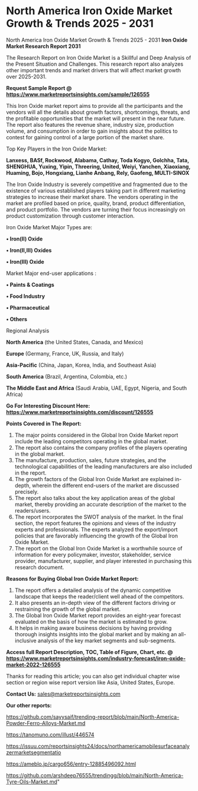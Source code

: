 # North America Iron Oxide Market Growth & Trends 2025 - 2031
North America Iron Oxide Market Growth & Trends 2025 - 2031
<strong>Iron Oxide Market Research Report 2031</strong>

The Research Report on Iron Oxide Market is a Skillful and Deep Analysis of the Present Situation and Challenges. This research report also analyzes other important trends and market drivers that will affect market growth over 2025-2031.

<strong>Request Sample Report @ <a href=https://www.marketreportsinsights.com/sample/126555>https://www.marketreportsinsights.com/sample/126555</a></strong>

This Iron Oxide market report aims to provide all the participants and the vendors will all the details about growth factors, shortcomings, threats, and the profitable opportunities that the market will present in the near future. The report also features the revenue share, industry size, production volume, and consumption in order to gain insights about the politics to contest for gaining control of a large portion of the market share.

Top Key Players in the Iron Oxide Market:

<strong>Lanxess, BASf, Rockwood, Alabama, Cathay, Toda Kogyo, Golchha, Tata, SHENGHUA, Yuxing, Yipin, Threering, United, Weiyi, Yanchen, Xiaoxiang, Huaming, Bojo, Hongxiang, Lianhe Anbang, Rely, Gaofeng, MULTI-SINOX</strong>

The Iron Oxide Industry is severely competitive and fragmented due to the existence of various established players taking part in different marketing strategies to increase their market share. The vendors operating in the market are profiled based on price, quality, brand, product differentiation, and product portfolio. The vendors are turning their focus increasingly on product customization through customer interaction.

Iron Oxide Market Major Types are:

<strong>• Iron(II) Oxide

• Iron(II,III) Oxides

• Iron(III) Oxide</strong>

Market Major end-user applications :

<strong>• Paints & Coatings

• Food Industry

• Pharmaceutical

• Others</strong>

Regional Analysis

</u><strong><b>North America</b></strong> (the United States, Canada, and Mexico)

<strong><b>Europe </b></strong>(Germany, France, UK, Russia, and Italy)

<strong><b>Asia-Pacific</b></strong> (China, Japan, Korea, India, and Southeast Asia)

<strong><b>South America</b></strong> (Brazil, Argentina, Colombia, etc.)

<strong><b>The Middle East and Africa</b></strong> (Saudi Arabia, UAE, Egypt, Nigeria, and South Africa)

<strong>Go For Interesting Discount Here: <a href=https://www.marketreportsinsights.com/discount/126555>https://www.marketreportsinsights.com/discount/126555</a></strong>

<strong>Points Covered in The Report:</strong>
<ol>
  <li>The major points considered in the Global Iron Oxide Market report include the leading competitors operating in the global market.</li>
  <li>The report also contains the company profiles of the players operating in the global market.</li>
  <li>The manufacture, production, sales, future strategies, and the technological capabilities of the leading manufacturers are also included in the report.</li>
  <li>The growth factors of the Global Iron Oxide Market are explained in-depth, wherein the different end-users of the market are discussed precisely.</li>
  <li>The report also talks about the key application areas of the global market, thereby providing an accurate description of the market to the readers/users.</li>
  <li>The report incorporates the SWOT analysis of the market. In the final section, the report features the opinions and views of the industry experts and professionals. The experts analyzed the export/import policies that are favorably influencing the growth of the Global Iron Oxide Market.</li>
  <li>The report on the Global Iron Oxide Market is a worthwhile source of information for every policymaker, investor, stakeholder, service provider, manufacturer, supplier, and player interested in purchasing this research document.</li>
</ol>
<strong>Reasons for Buying Global Iron Oxide Market Report:</strong>

<ol>
  <li>The report offers a detailed analysis of the dynamic competitive landscape that keeps the reader/client well ahead of the competitors.</li>
  <li>It also presents an in-depth view of the different factors driving or restraining the growth of the global market.</li>
  <li>The Global Iron Oxide Market report provides an eight-year forecast evaluated on the basis of how the market is estimated to grow.</li>
  <li>It helps in making aware business decisions by having providing thorough insights insights into the global market and by making an all-inclusive analysis of the key market segments and sub-segments.</li>
</ol>
<strong>Access full Report Description, TOC, Table of Figure, Chart, etc. @ <a href=https://www.marketreportsinsights.com/industry-forecast/iron-oxide-market-2022-126555>https://www.marketreportsinsights.com/industry-forecast/iron-oxide-market-2022-126555</a></strong>


Thanks for reading this article; you can also get individual chapter wise section or region wise report version like Asia, United States, Europe.

<strong>Contact Us:</strong>
sales@marketreportsinsights.com

<strong>Our other reports:</strong>

<a href=https://github.com/sayysaif/trending-report/blob/main/North-America-Powder-Ferro-Alloys-Market.md>https://github.com/sayysaif/trending-report/blob/main/North-America-Powder-Ferro-Alloys-Market.md</a>

<a href=https://tanomuno.com/illust/446574>https://tanomuno.com/illust/446574</a>

<a href=https://issuu.com/reportsinsights24/docs/northamericamobilesurfaceanalyzermarketsegmentatio>https://issuu.com/reportsinsights24/docs/northamericamobilesurfaceanalyzermarketsegmentatio</a>

<a href=https://ameblo.jp/cargo656/entry-12885496092.html>https://ameblo.jp/cargo656/entry-12885496092.html</a>

<a href=https://github.com/arshdeep76555/trendingg/blob/main/North-America-Tyre-Oils-Market.md>https://github.com/arshdeep76555/trendingg/blob/main/North-America-Tyre-Oils-Market.md</a>"
